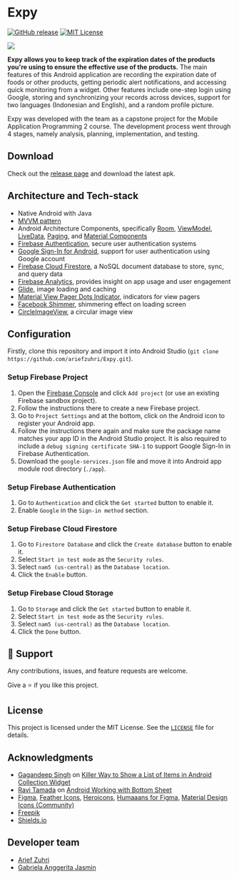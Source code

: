 # Expy

[![GitHub release][release-shield]][release-url]
[![MIT License][license-shield]][license-url]

<a><img src="https://i.imgur.com/HcEC3Fc.png"/></a>

**Expy allows you to keep track of the expiration dates of the products you're using to ensure the effective use of the products.** The main features of this Android application are recording the expiration date of foods or other products, getting periodic alert notifications, and accessing quick monitoring from a widget. Other features include one-step login using Google, storing and synchronizing your records across devices, support for two languages (Indonesian and English), and a random profile picture.

Expy was developed with the team as a capstone project for the Mobile Application Programming 2 course. The development process went through 4 stages, namely analysis, planning, implementation, and testing.

## Download
Check out the [release page](https://github.com/ariefzuhri/Expy/releases) and download the latest apk.

## Architecture and Tech-stack
- Native Android with Java
- [MVVM pattern](https://developer.android.com/jetpack/guide#recommended-app-arch)
- Android Architecture Components, specifically [Room](https://developer.android.com/topic/libraries/architecture/room), [ViewModel](https://developer.android.com/topic/libraries/architecture/viewmodel), [LiveData](https://developer.android.com/topic/libraries/architecture/livedata), [Paging](https://developer.android.com/topic/libraries/architecture/paging), and [Material Components](https://material.io/develop/android)
- [Firebase Authentication](https://firebase.google.com/docs/auth), secure user authentication systems
- [Google Sign-In for Android](https://developers.google.com/identity/sign-in/android), support for user authentication using Google account
- [Firebase Cloud Firestore](https://firebase.google.com/docs/firestore), a NoSQL document database to store, sync, and query data
- [Firebase Analytics](https://firebase.google.com/docs/analytics), provides insight on app usage and user engagement
- [Glide](https://github.com/bumptech/glide), image loading and caching
- [Material View Pager Dots Indicator](https://github.com/tommybuonomo/dotsindicator), indicators for view pagers
- [Facebook Shimmer](https://github.com/facebook/shimmer-android), shimmering effect on loading screen
- [CircleImageView](https://github.com/hdodenhof/CircleImageView), a circular image view

## Configuration
Firstly, clone this repository and import it into Android Studio (`git clone https://github.com/ariefzuhri/Expy.git`).

### Setup Firebase Project
1. Open the [Firebase Console](https://console.firebase.google.com/) and click `Add project` (or use an existing Firebase sandbox project).
2. Follow the instructions there to create a new Firebase project.
3. Go to `Project Settings` and at the bottom, click on the Android icon to register your Android app.
4. Follow the instructions there again and make sure the package name matches your app ID in the Android Studio project. It is also required to include a `debug signing certificate SHA-1` to support Google Sign-In in Firebase Authentication.
6. Download the `google-services.json` file and move it into Android app module root directory (`./app`).

### Setup Firebase Authentication
1. Go to `Authentication` and click the `Get started` button to enable it.
2. Enable `Google` in the `Sign-in method` section.

### Setup Firebase Cloud Firestore
1. Go to `Firestore Database` and click the `Create database` button to enable it.
2. Select `Start in test mode` as the `Security rules`.
3. Select `nam5 (us-central)` as the `Database location`.
4. Click the `Enable` button.

### Setup Firebase Cloud Storage
1. Go to `Storage` and click the `Get started` button to enable it.
2. Select `Start in test mode` as the `Security rules`.
3. Select `nam5 (us-central)` as the `Database location`.
4. Click the `Done` button.

## 🤝 Support
Any contributions, issues, and feature requests are welcome.

Give a ⭐️ if you like this project.

## License
This project is licensed under the MIT License. See the [`LICENSE`](https://github.com/ariefzuhri/Expy/blob/master/LICENSE) file for details.

## Acknowledgments
- [Gagandeep Singh](https://www.sitepoint.com/author/gagandeepsingh/) on [Killer Way to Show a List of Items in Android Collection Widget](https://www.sitepoint.com/killer-way-to-show-a-list-of-items-in-android-collection-widget/)
- [Ravi Tamada](https://www.androidhive.info/author/admin/) on [Android Working with Bottom Sheet](https://www.androidhive.info/2017/12/android-working-with-bottom-sheet/)
- [Figma](https://www.figma.com), [Feather Icons](https://www.figma.com/community/plugin/744047966581015514/Feather-Icons), [Heroicons](https://www.figma.com/community/plugin/876119978690687541/Heroicons), [Humaaans for Figma](https://www.figma.com/community/plugin/739503328703046360/Humaaans-for-Figma), [Material Design Icons (Community)](https://www.figma.com/community/plugin/775671607185029020/Material-Design-Icons-(Community))
- [Freepik](https://www.freepik.com)
- [Shields.io](https://shields.io/)

## Developer team
- [Arief Zuhri](https://github.com/ariefzuhri)
- [Gabriela Anggerita Jasmin](https://github.com/anggerita)

[release-shield]: https://img.shields.io/github/v/release/ariefzuhri/Expy?include_prereleases&style=for-the-badge
[release-url]: https://github.com/ariefzuhri/Expy/releases
[license-shield]: https://img.shields.io/github/license/ariefzuhri/Expy?style=for-the-badge
[license-url]: https://github.com/ariefzuhri/Expy/blob/master/LICENSE

